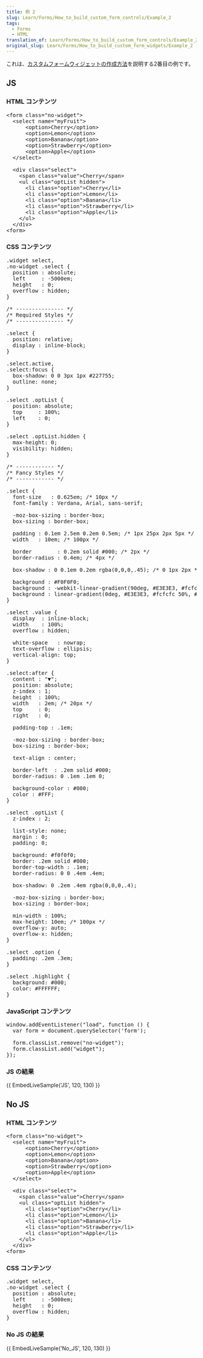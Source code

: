 ```yaml
---
title: 例 2
slug: Learn/Forms/How_to_build_custom_form_controls/Example_2
tags:
  - Forms
  - HTML
translation_of: Learn/Forms/How_to_build_custom_form_controls/Example_2
original_slug: Learn/Forms/How_to_build_custom_form_widgets/Example_2
---
```

<p>これは、<a href="/ja/docs/Learn/HTML/Forms/How_to_build_custom_form_widgets">カスタムフォームウィジェットの作成方法</a>を説明する2番目の例です。</p>

<h2 id="JS" name="JS">JS</h2>

<h3 id="HTML_コンテンツ">HTML コンテンツ</h3>

<pre class="brush: html notranslate">&lt;form class="no-widget"&gt;
  &lt;select name="myFruit"&gt;
      &lt;option&gt;Cherry&lt;/option&gt;
      &lt;option&gt;Lemon&lt;/option&gt;
      &lt;option&gt;Banana&lt;/option&gt;
      &lt;option&gt;Strawberry&lt;/option&gt;
      &lt;option&gt;Apple&lt;/option&gt;
  &lt;/select&gt;

  &lt;div class="select"&gt;
    &lt;span class="value"&gt;Cherry&lt;/span&gt;
    &lt;ul class="optList hidden"&gt;
      &lt;li class="option"&gt;Cherry&lt;/li&gt;
      &lt;li class="option"&gt;Lemon&lt;/li&gt;
      &lt;li class="option"&gt;Banana&lt;/li&gt;
      &lt;li class="option"&gt;Strawberry&lt;/li&gt;
      &lt;li class="option"&gt;Apple&lt;/li&gt;
    &lt;/ul&gt;
  &lt;/div&gt;
&lt;form&gt;
</pre>

<h3 id="CSS_コンテンツ">CSS コンテンツ</h3>

<pre class="brush: css notranslate">.widget select,
.no-widget .select {
  position : absolute;
  left     : -5000em;
  height   : 0;
  overflow : hidden;
}

/* --------------- */
/* Required Styles */
/* --------------- */

.select {
  position: relative;
  display : inline-block;
}

.select.active,
.select:focus {
  box-shadow: 0 0 3px 1px #227755;
  outline: none;
}

.select .optList {
  position: absolute;
  top     : 100%;
  left    : 0;
}

.select .optList.hidden {
  max-height: 0;
  visibility: hidden;
}

/* ------------ */
/* Fancy Styles */
/* ------------ */

.select {
  font-size   : 0.625em; /* 10px */
  font-family : Verdana, Arial, sans-serif;

  -moz-box-sizing : border-box;
  box-sizing : border-box;

  padding : 0.1em 2.5em 0.2em 0.5em; /* 1px 25px 2px 5px */
  width   : 10em; /* 100px */

  border        : 0.2em solid #000; /* 2px */
  border-radius : 0.4em; /* 4px */

  box-shadow : 0 0.1em 0.2em rgba(0,0,0,.45); /* 0 1px 2px */

  background : #F0F0F0;
  background : -webkit-linear-gradient(90deg, #E3E3E3, #fcfcfc 50%, #f0f0f0);
  background : linear-gradient(0deg, #E3E3E3, #fcfcfc 50%, #f0f0f0);
}

.select .value {
  display  : inline-block;
  width    : 100%;
  overflow : hidden;

  white-space   : nowrap;
  text-overflow : ellipsis;
  vertical-align: top;
}

.select:after {
  content : "▼";
  position: absolute;
  z-index : 1;
  height  : 100%;
  width   : 2em; /* 20px */
  top     : 0;
  right   : 0;

  padding-top : .1em;

  -moz-box-sizing : border-box;
  box-sizing : border-box;

  text-align : center;

  border-left  : .2em solid #000;
  border-radius: 0 .1em .1em 0;

  background-color : #000;
  color : #FFF;
}

.select .optList {
  z-index : 2;

  list-style: none;
  margin : 0;
  padding: 0;

  background: #f0f0f0;
  border: .2em solid #000;
  border-top-width : .1em;
  border-radius: 0 0 .4em .4em;

  box-shadow: 0 .2em .4em rgba(0,0,0,.4);

  -moz-box-sizing : border-box;
  box-sizing : border-box;

  min-width : 100%;
  max-height: 10em; /* 100px */
  overflow-y: auto;
  overflow-x: hidden;
}

.select .option {
  padding: .2em .3em;
}

.select .highlight {
  background: #000;
  color: #FFFFFF;
}</pre>

<h3 id="JavaScript_コンテンツ">JavaScript コンテンツ</h3>

<pre class="brush: js notranslate">window.addEventListener("load", function () {
  var form = document.querySelector('form');

  form.classList.remove("no-widget");
  form.classList.add("widget");
});</pre>

<h3 id="JS_の結果">JS の結果</h3>

<p>{{ EmbedLiveSample('JS', 120, 130) }}</p>

<h2 id="No_JS" name="No_JS">No JS</h2>

<h3 id="HTML_コンテンツ_2">HTML コンテンツ</h3>

<pre class="brush: html notranslate">&lt;form class="no-widget"&gt;
  &lt;select name="myFruit"&gt;
      &lt;option&gt;Cherry&lt;/option&gt;
      &lt;option&gt;Lemon&lt;/option&gt;
      &lt;option&gt;Banana&lt;/option&gt;
      &lt;option&gt;Strawberry&lt;/option&gt;
      &lt;option&gt;Apple&lt;/option&gt;
  &lt;/select&gt;

  &lt;div class="select"&gt;
    &lt;span class="value"&gt;Cherry&lt;/span&gt;
    &lt;ul class="optList hidden"&gt;
      &lt;li class="option"&gt;Cherry&lt;/li&gt;
      &lt;li class="option"&gt;Lemon&lt;/li&gt;
      &lt;li class="option"&gt;Banana&lt;/li&gt;
      &lt;li class="option"&gt;Strawberry&lt;/li&gt;
      &lt;li class="option"&gt;Apple&lt;/li&gt;
    &lt;/ul&gt;
  &lt;/div&gt;
&lt;form&gt;</pre>

<h3 id="CSS_コンテンツ_2">CSS コンテンツ</h3>

<pre class="brush: css notranslate">.widget select,
.no-widget .select {
  position : absolute;
  left     : -5000em;
  height   : 0;
  overflow : hidden;
}</pre>

<h3 id="No_JS_の結果">No JS の結果</h3>

<p>{{ EmbedLiveSample('No_JS', 120, 130) }}</p>
